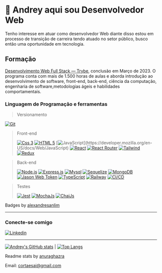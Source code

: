 # 👋 Andrey aqui sou Desenvolvedor Web

Tenho interesse em atuar como desenvolvedor Web diante disso estou em processo de transição de carreira tendo atuado no setor público, busco então uma oportunidade em tecnologia.

## Formação

[Desenvolvimento Web Full Stack — Trybe](https://www.betrybe.com/), conclusão em Março de 2023.
O programa conta com mais de 1.500 horas de aulas e aborda introdução ao desenvolvimento de software, front-end, back-end, ciência da computação, engenharia de software,metodologias ágeis e habilidades comportamentais.

### Linguagem de Programação e ferramentas
<!-- 
  # Modelo para imagem com link
  [![Foo]()]()
-->

> Versionamento

[![Git](https://img.shields.io/badge/GIT-E44C30?style=for-the-badge&logo=git&logoColor=white)](https://git-scm.com/)

> Front-end
>
> [![Css 3](https://img.shields.io/badge/CSS3-1572B6?style=for-the-badge&logo=css3&logoColor=white)](https://developer.mozilla.org/en-US/docs/Web/CSS)
> [![HTML 5](https://img.shields.io/badge/HTML5-E34F26?style=for-the-badge&logo=html5&logoColor=white)](https://developer.mozilla.org/en-US/docs/Web/HTML)
> [![JavaScript](https://img.shields.io/badge/JavaScript-323330?style=for-the-badge&logo=javascript&logoColor=F7DF1E")](https://developer.mozilla.org/en-US/docs/Web/JavaScript)
> [![React](https://img.shields.io/badge/React-20232A?style=for-the-badge&logo=react&logoColor=61DAFB)](https://reactjs.org/)
> [![React Router](https://img.shields.io/badge/React_Router-CA4245?style=for-the-badge&logo=react-router&logoColor=white)](https://reactrouter.com/en/main)
> [![Tailwind](https://img.shields.io/badge/Tailwind_CSS-38B2AC?style=for-the-badge&logo=tailwind-css&logoColor=white)](https://tailwindcss.com/)
> [![Redux](https://img.shields.io/badge/Redux-593D88?style=for-the-badge&logo=redux&logoColor=white)](https://redux.js.org)

> Back-end
>
> [![Node.js](https://img.shields.io/badge/Node.js-339933?style=for-the-badge&logo=nodedotjs&logoColor=white)](https://nodejs.org)
> [![Express.js](https://img.shields.io/badge/Express.js-000000?style=for-the-badge&logo=express&logoColor=white)](https://expressjs.com)
> [![Mysql](https://img.shields.io/badge/MySQL-005C84?style=for-the-badge&logo=mysql&logoColor=white)](https://www.mysql.com/)
> [![Sequelize](https://img.shields.io/badge/Sequelize-52B0E7?style=for-the-badge&logo=Sequelize&logoColor=white)](https://sequelize.org/)
> [![MongoDB](https://img.shields.io/badge/MongoDB-4EA94B?style=for-the-badge&logo=mongodb&logoColor=white)](https://www.mongodb.com/)
> [![Jason Web Token](https://img.shields.io/badge/JWT-000000?style=for-the-badge&logo=JSON%20web%20tokens&logoColor=white)](https://jwt.io/)
> [![TypeScript](https://img.shields.io/badge/TypeScript-007ACC?style=for-the-badge&logo=typescript&logoColor=white)](https://www.typescriptlang.org/pt/)
> [![Railway](https://img.shields.io/badge/Railway-131415?style=for-the-badge&logo=railway&logoColor=white)](https://railway.app/)
> [![CI/CD](https://img.shields.io/badge/GitHub_Actions-2088FF?style=for-the-badge&logo=github-actions&logoColor=white)](https://docs.github.com/pt/actions)

> Testes
>
> [![Jest](https://img.shields.io/badge/Jest-C21325?style=for-the-badge&logo=jest&logoColor=white)](https://jestjs.io)
> [![MochaJs](https://img.shields.io/badge/Mocha-8D6748?style=for-the-badge&logo=Mocha&logoColor=white)](https://mochajs.org)
> [![ChaiJs](https://img.shields.io/badge/chai-A30701?style=for-the-badge&logo=chai&logoColor=white)](https://www.chaijs.com/)

Badges by [alexandresanlim](https://github.com/alexandresanlim/Badges4-README.md-Profile#-database-)

---

### Conecte-se comigo

[![Linkedin](https://img.shields.io/badge/-LinkedIn-%230077B5?style=for-the-badge&logo=linkedin&logoColor=white)](https://www.linkedin.com/in/andreyrv/)

---

[![Andrey's GitHub stats](https://github-readme-stats.vercel.app/api?username=Andreyrvs&layout=compact&theme=dracula&show_icons=true)](https://github.com/anuraghazra/github-readme-stats)
|
[![Top Langs](https://github-readme-stats.vercel.app/api/top-langs/?username=Andreyrvs&layout=compact&theme=dracula)](https://github.com/anuraghazra/github-readme-stats)

Readme stats by [anuraghazra](https://github.com/anuraghazra/github-readme-stats)

Email: cortaesai@gmail.com
